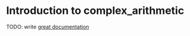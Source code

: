 # Introduction to complex_arithmetic

TODO: write [great documentation](http://jacobian.org/writing/great-documentation/what-to-write/)
